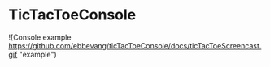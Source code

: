 # TicTacToeConsole
![Console example https://github.com/ebbevang/ticTacToeConsole/docs/ticTacToeScreencast.gif "example")